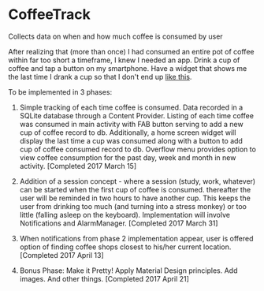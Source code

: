 # CoffeeTrack
Collects data on when and how much coffee is consumed by user


After realizing that (more than once) I had consumed an entire pot of coffee within far too short a timeframe, I knew I needed an app.
Drink a cup of coffee and tap a button on my smartphone.  Have a widget that shows me the last time I drank a cup so that I don't end up 
<a href="https://www.youtube.com/watch?v=4NnkhMGXrp8&ab_channel=ExtremeGimp">like this</a>.

To be implemented in 3 phases:

1.  Simple tracking of each time coffee is consumed.  Data recorded in a SQLite database through a Content Provider. Listing of each 
time coffee was consumed in main activity with FAB button serving to add a new cup of coffee record to db.  Additionally, a home screen
widget will display the last time a cup was consumed along with a button to add cup of coffee consumed record to db.  Overflow menu
provides option to view coffee consumption for the past day, week and month in new activity.  [Completed 2017 March 15]

2.  Addition of a session concept - where a session (study, work, whatever) can be started when the first cup of coffee is consumed.
thereafter the user will be reminded in two hours to have another cup.  This keeps the user from drinking too much 
(and turning into a stress monkey) or too little (falling asleep on the keyboard).  Implementation will involve Notifications and AlarmManager.  [Completed 2017 March 31]

3.  When notifications from phase 2 implementation appear, user is offered option of finding coffee shops closest to his/her current
location.  [Completed 2017 April 13]

4.  Bonus Phase:  Make it Pretty!  Apply Material Design principles.  Add images. And other things.  [Completed 2017 April 21]






